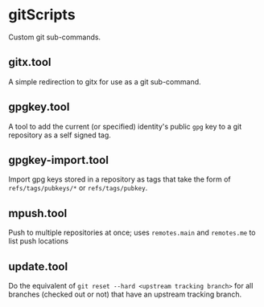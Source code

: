 # gitScripts


Custom git sub-commands.

## gitx.tool

A simple redirection to gitx for use as a git sub-command.

## gpgkey.tool

A tool to add the current (or specified) identity's public `gpg` key to a git repository as a self signed tag.

## gpgkey-import.tool

Import gpg keys stored in a repository as tags that take the form of `refs/tags/pubkeys/*` or `refs/tags/pubkey`.

## mpush.tool

Push to multiple repositories at once; uses `remotes.main` and `remotes.me` to list push locations

## update.tool

Do the equivalent of `git reset --hard <upstream tracking branch>` for all branches (checked out or not) that have an upstream tracking branch.

